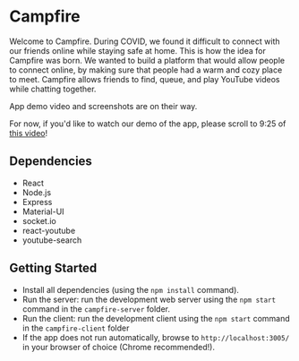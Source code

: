 # Campfire

Welcome to Campfire. During COVID, we found it difficult to connect with our friends online while staying safe at home. This is how the idea for Campfire was born. We wanted to build a platform that would allow people to connect online, by making sure that people had a warm and cozy place to meet. Campfire allows friends to find, queue, and play YouTube videos while chatting together.

App demo video and screenshots are on their way.

For now, if you'd like to watch our demo of the app, please scroll to 9:25 of [this video](https://www.dropbox.com/sh/rhxuptezabo5iqk/AAADFqeZaTx-sPfxc-e_7zpra?dl=0&preview=Demo+Day+May+24+cohort.mp4)!


## Dependencies

- React
- Node.js
- Express
- Material-UI
- socket.io
- react-youtube
- youtube-search

## Getting Started

- Install all dependencies (using the `npm install` command).
- Run the server: run the development web server using the `npm start` command in the `campfire-server` folder.
- Run the client: run the development client using the `npm start` command in the `campfire-client` folder
- If the app does not run automatically, browse to `http://localhost:3005/` in your browser of choice (Chrome recommended!).
